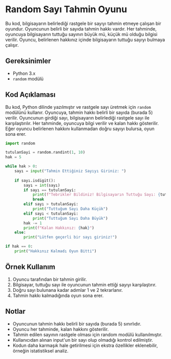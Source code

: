 # Random Sayı Tahmin Oyunu

Bu kod, bilgisayarın belirlediği rastgele bir sayıyı tahmin etmeye çalışan bir oyundur. Oyuncunun belirli bir sayıda tahmin hakkı vardır. Her tahminde, oyuncuya bilgisayarın tuttuğu sayının büyük mü, küçük mü olduğu bilgisi verilir. Oyuncu, belirlenen hakkınız içinde bilgisayarın tuttuğu sayıyı bulmaya çalışır.

## Gereksinimler

- Python 3.x
- `random` modülü


## Kod Açıklaması

Bu kod, Python dilinde yazılmıştır ve rastgele sayı üretmek için `random` modülünü kullanır. Oyuncuya, tahmin hakkı belirli bir sayıda (burada 5) verilir. Oyuncunun girdiği sayı, bilgisayarın belirlediği rastgele sayı ile karşılaştırılır. Her tahminde, oyuncuya bilgi verilir ve kalan hakkı gösterilir. Eğer oyuncu belirlenen hakkını kullanmadan doğru sayıyı bulursa, oyun sona erer.

```python
import random

tutulanSayi = random.randint(1, 10)
hak = 5

while hak > 0:
    sayı = input("Tahmin Ettiğiniz Sayıyı Giriniz: ")
    
    if sayı.isdigit():
        sayı = int(sayı)
        if sayı == tutulanSayi:
            print(f"Tebrikler Bildiniz! Bilgisayarın Tuttuğu Sayı: {tutulanSayi}")
            break
        elif sayı > tutulanSayi:
            print("Tuttuğum Sayı Daha Küçük")
        elif sayı < tutulanSayi:
            print("Tuttuğum Sayı Daha Büyük")
        hak -= 1
        print(f"Kalan Hakkınız: {hak}")
    else:
        print("Lütfen geçerli bir sayı giriniz!")

if hak == 0:
    print("Hakkınız Kalmadı Oyun Bitti")
```

## Örnek Kullanım

1. Oyuncu tarafından bir tahmin girilir.
2. Bilgisayar, tuttuğu sayı ile oyuncunun tahmin ettiği sayıyı karşılaştırır.
3. Doğru sayı bulunana kadar adımlar 1 ve 2 tekrarlanır.
4. Tahmin hakkı kalmadığında oyun sona erer.

## Notlar

- Oyuncunun tahmin hakkı belirli bir sayıda (burada 5) sınırlıdır.
- Oyuncu her tahminde, kalan hakkını gösterilir.
- Tahmin edilen sayının rastgele olması için random modülü kullanılmıştır.
- Kullanıcıdan alınan input'un bir sayı olup olmadığı kontrol edilmiştir.
- Kodun daha karmaşık hale getirilmesi için ekstra özellikler eklenebilir, örneğin istatistiksel analiz.
